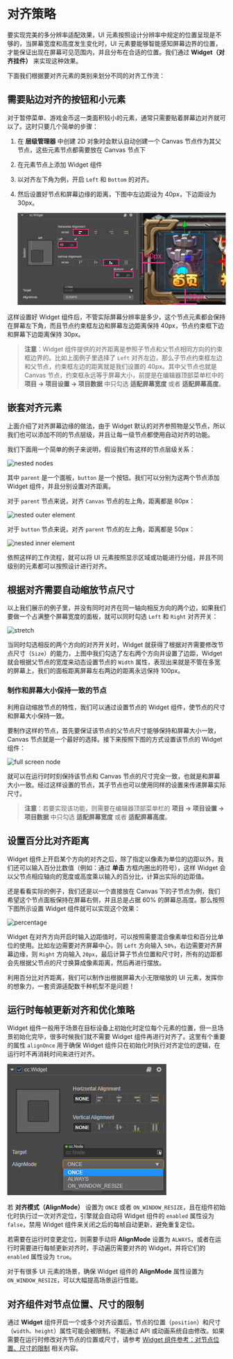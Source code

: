 # 对齐策略

要实现完美的多分辨率适配效果，UI 元素按照设计分辨率中规定的位置呈现是不够的，当屏幕宽度和高度发生变化时，UI 元素要能够智能感知屏幕边界的位置，才能保证出现在屏幕可见范围内，并且分布在合适的位置。我们通过 **Widget（对齐挂件）** 来实现这种效果。

下面我们根据要对齐元素的类别来划分不同的对齐工作流：

## 需要贴边对齐的按钮和小元素

对于暂停菜单、游戏金币这一类面积较小的元素，通常只需要贴着屏幕边对齐就可以了。这时只要几个简单的步骤：

1. 在 **层级管理器** 中创建 2D 对象时会默认自动创建一个 Canvas 节点作为其父节点，这些元素节点都需要放在 Canvas 节点下
2. 在元素节点上添加 Widget 组件
3. 以对齐左下角为例，开启 `Left` 和 `Bottom` 的对齐。
4. 然后设置好节点和屏幕边缘的距离，下图中左边距设为 40px，下边距设为 30px。

    ![align left bottom](widget-align/align-basic.png)

这样设置好 Widget 组件后，不管实际屏幕分辨率是多少，这个节点元素都会保持在屏幕左下角，而且节点约束框左边和屏幕左边距离保持 40px，节点约束框下边和屏幕下边距离保持 30px。

> **注意**：Widget 组件提供的对齐距离是参照子节点和父节点相同方向的约束框边界的。比如上面例子里选择了 `Left` 对齐左边，那么子节点约束框左边和父节点，约束框左边的距离就是我们设置的 40px。其中父节点也就是 Canvas 节点，约束框永远等于屏幕大小，前提是在编辑器顶部菜单栏中的 **项目 -> 项目设置 -> 项目数据** 中只勾选 **适配屏幕宽度** 或者 **适配屏幕高度**。

## 嵌套对齐元素

上面介绍了对齐屏幕边缘的做法，由于 Widget 默认的对齐参照物是父节点，所以我们也可以添加不同的节点层级，并且让每一级节点都使用自动对齐的功能。

我们下面用一个简单的例子来说明，假设我们有这样的节点层级关系：

![nested nodes](widget-align/hierarchy.png)

其中 `parent` 是一个面板，`button` 是一个按钮。我们可以分别为这两个节点添加 Widget 组件，并且分别设置对齐距离。

对于 `parent` 节点来说，对齐 `Canvas` 节点的左上角，距离都是 80px：

![nested outer element](widget-align/nested-outer.png)

对于 `button` 节点来说，对齐 `parent` 节点的左上角，距离都是 50px：

![nested inner element](widget-align/nested-inner.png)

依照这样的工作流程，就可以将 UI 元素按照显示区域或功能进行分组，并且不同级别的元素都可以按照设计进行对齐。

## 根据对齐需要自动缩放节点尺寸

以上我们展示的例子里，并没有同时对齐在同一轴向相反方向的两个边，如果我们要做一个占满整个屏幕宽度的面板，就可以同时勾选 `Left` 和 `Right` 对齐开关：

![stretch](widget-align/stretch.png)

当同时勾选相反的两个方向的对齐开关时，Widget 就获得了根据对齐需要修改节点尺寸（`Size`）的能力，上图中我们勾选了左右两个方向并设置了边距，Widget 就会根据父节点的宽度来动态设置节点的 `Width` 属性，表现出来就是不管在多宽的屏幕上，我们的面板距离屏幕左右两边的距离永远保持 100px。

### 制作和屏幕大小保持一致的节点

利用自动缩放节点的特性，我们可以通过设置节点的 Widget 组件，使节点的尺寸和屏幕大小保持一致。

要制作这样的节点，首先要保证该节点的父节点尺寸能够保持和屏幕大小一致，Canvas 节点就是一个最好的选择。接下来按照下图的方式设置该节点的 Widget 组件：

![full screen node](widget-align/full-screen.png)

就可以在运行时时刻保持该节点和 Canvas 节点的尺寸完全一致，也就是和屏幕大小一致。经过这样设置的节点，其子节点也可以使用同样的设置来传递屏幕实际尺寸。

> **注意**：若要实现该功能，则需要在编辑器顶部菜单栏的 **项目 -> 项目设置 -> 项目数据** 中只勾选 **适配屏幕宽度** 或者 **适配屏幕高度**。

## 设置百分比对齐距离

Widget 组件上开启某个方向的对齐之后，除了指定以像素为单位的边距以外，我们还可以输入百分比数值（例如：通过 **单击** 方框内圈出的符号），这样 Widget 会以父节点相应轴向的宽度或高度乘以输入的百分比，计算出实际的边距值。

还是看看实际的例子，我们还是以一个直接放在 Canvas 下的子节点为例，我们希望这个节点面板保持在屏幕右侧，并且总是占据 60% 的屏幕总高度。那么按照下图所示设置 Widget 组件就可以实现这个效果：

![percentage](widget-align/percentage.png)

Widget 在对齐方向开启时输入边距值时，可以按照需要混合像素单位和百分比单位的使用。比如左边需要对齐屏幕中心，则 `Left` 方向输入 `50%`，右边需要对齐屏幕边缘，则 `Right` 方向输入 `20px`，最后计算子节点位置和尺寸时，所有的边距都会先根据父节点的尺寸换算成像素距离，然后再进行摆放。

利用百分比对齐距离，我们可以制作出根据屏幕大小无限缩放的 UI 元素，发挥你的想象力，一套资源适配数千种机型不是问题！

## 运行时每帧更新对齐和优化策略

Widget 组件一般用于场景在目标设备上初始化时定位每个元素的位置，但一旦场景初始化完毕，很多时候我们就不需要 Widget 组件再进行对齐了。这里有个重要的属性 `alignOnce` 用于确保 Widget 组件只在初始化时执行对齐定位的逻辑，在运行时不再消耗时间来进行对齐。

![alignOnce](widget-align/align-once.png)

若 **对齐模式（AlignMode）** 设置为 `ONCE` 或者 `ON_WINDOW_RESIZE`，且在组件初始化时执行过一次对齐定位，引擎就会自动将 Widget 组件的 `enabled` 属性设为 `false`，禁用 Widget 组件来关闭之后的每帧自动更新，避免重复定位。

若需要在运行时变更定位，则需要手动将 **AlignMode** 设置为 `ALWAYS`，或者在运行时需要进行每帧更新对齐时，手动遍历需要对齐的 Widget，并将它们的 `enabled` 属性设为 `true`。

对于有很多 UI 元素的场景，确保 Widget 组件的 **AlignMode** 属性设置为 `ON_WINDOW_RESIZE`，可以大幅提高场景运行性能。

## 对齐组件对节点位置、尺寸的限制

通过 **Widget** 组件开启一个或多个对齐设置后，节点的位置（`position`）和尺寸（`width`、`height`）属性可能会被限制，不能通过 API 或动画系统自由修改。如果需要在运行时修改对齐节点的位置或尺寸，请参考 [Widget 组件参考：对节点位置、尺寸的限制](../editor/widget.md#%E5%AF%B9%E8%8A%82%E7%82%B9%E4%BD%8D%E7%BD%AE%E3%80%81%E5%B0%BA%E5%AF%B8%E7%9A%84%E9%99%90%E5%88%B6) 相关内容。
